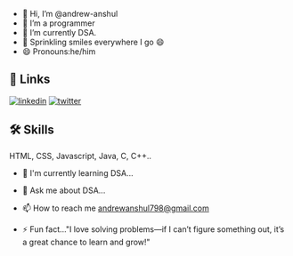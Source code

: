 - 👋 Hi, I’m @andrew-anshul
- 👀 I’m a programmer
- 🌱 I’m currently DSA.
- 💞️ Sprinkling smiles everywhere I go 😄
- 😄 Pronouns:he/him

## 🔗 Links
[![linkedin](https://img.shields.io/badge/linkedin-0A66C2?style=for-the-badge&logo=linkedin&logoColor=white)](https://www.linkedin.com/in/andrew-anshul/)
[![twitter](https://img.shields.io/badge/twitter-1DA1F2?style=for-the-badge&logo=twitter&logoColor=white)](https://x.com/andrew_anshul)

## 🛠 Skills
HTML, CSS, Javascript, Java, C, C++..

- 🧠 I'm currently learning DSA...

- 💬 Ask me about DSA...

- 📫 How to reach me andrewanshul798@gmail.com

- ⚡️ Fun fact..."I love solving problems—if I can’t figure something out, it’s a great chance to learn and grow!"

<!---
andrew-anshul/andrew-anshul is a ✨ special ✨ repository because its `README.md` (this file) appears on your GitHub profile.
You can click the Preview link to take a look at your changes.
--->

